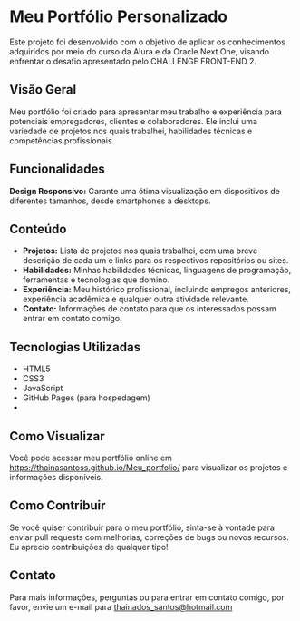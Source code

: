 
# Meu Portfólio Personalizado

Este projeto foi desenvolvido com o objetivo de aplicar os conhecimentos adquiridos por meio do curso da Alura e da Oracle Next One, visando enfrentar o desafio apresentado pelo CHALLENGE FRONT-END 2.

## Visão Geral

Meu portfólio foi criado para apresentar meu trabalho e experiência para potenciais empregadores, clientes e colaboradores. Ele inclui uma variedade de projetos nos quais trabalhei, habilidades técnicas e competências profissionais.

## Funcionalidades

 **Design Responsivo:** Garante uma ótima visualização em dispositivos de diferentes tamanhos, desde smartphones a desktops.

## Conteúdo

-   **Projetos:** Lista de projetos nos quais trabalhei, com uma breve descrição de cada um e links para os respectivos repositórios ou sites.
-   **Habilidades:** Minhas habilidades técnicas, linguagens de programação, ferramentas e tecnologias que domino.
-   **Experiência:** Meu histórico profissional, incluindo empregos anteriores, experiência acadêmica e qualquer outra atividade relevante.
-   **Contato:** Informações de contato para que os interessados possam entrar em contato comigo.

## Tecnologias Utilizadas

-   HTML5
-   CSS3
-   JavaScript
-   GitHub Pages (para hospedagem)
- 
## Como Visualizar

Você pode acessar meu portfólio online em https://thainasantoss.github.io/Meu_portfolio/ para visualizar os projetos e informações disponíveis.

## Como Contribuir

Se você quiser contribuir para o meu portfólio, sinta-se à vontade para enviar pull requests com melhorias, correções de bugs ou novos recursos. Eu aprecio contribuições de qualquer tipo!


## Contato

Para mais informações, perguntas ou para entrar em contato comigo, por favor, envie um e-mail para thainados_santos@hotmail.com